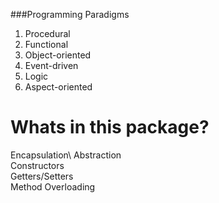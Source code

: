 ###Programming Paradigms
1. Procedural
2. Functional
3. Object-oriented
4. Event-driven
5. Logic
6. Aspect-oriented

# Whats in this package?
Encapsulation\ 
Abstraction\
Constructors\
Getters/Setters\
Method Overloading


